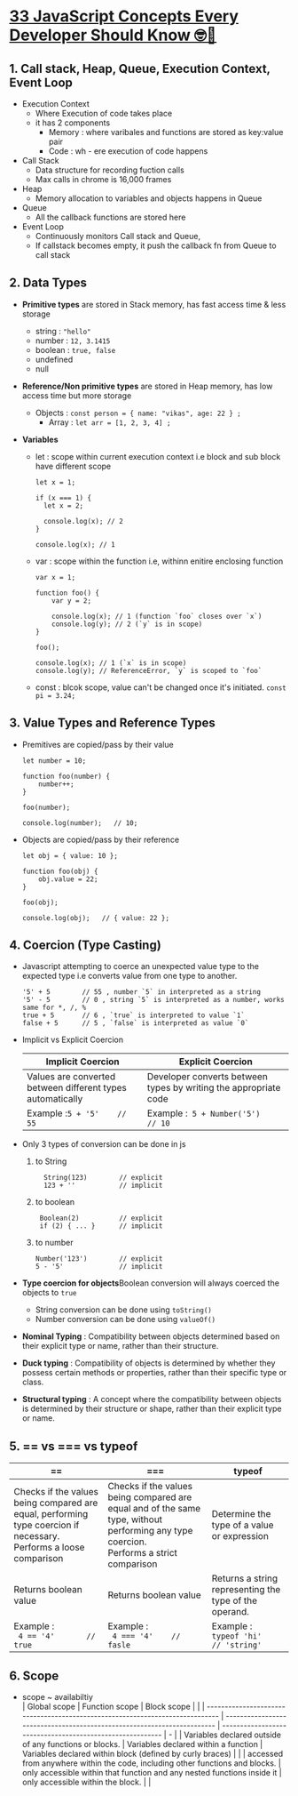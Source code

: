 # [33 JavaScript Concepts Every Developer Should Know 🤓️💯️](https://dev.to/eludadev/33-javascript-concepts-every-beginner-should-know-with-tutorials-4kao#1-call-stack)

## 1. Call stack, Heap, Queue, Execution Context, Event Loop

- Execution Context
  - Where Execution of code takes place
  - it has 2 components
    - Memory : where varibales and functions are stored as key:value pair
    - Code : wh - ere execution of code happens
- Call Stack
  - Data structure for recording fuction calls
  - Max calls in chrome is 16,000 frames
- Heap
  - Memory allocation to variables and objects happens in Queue
- Queue
  - All the callback functions are stored here
- Event Loop
  - Continuously monitors Call stack and Queue,
  - If callstack becomes empty, it push the callback fn from Queue to call stack

## 2. Data Types

- **Primitive types** are stored in Stack memory, has fast access time & less storage

  - string : `"hello"`
  - number : `12, 3.1415`
  - boolean : `true, false`
  - undefined
  - null

- **Reference/Non primitive types** are stored in Heap memory, has low access time but more storage

  - Objects : `const person = { name: "vikas", age: 22 } ;`
    - Array : `let arr = [1, 2, 3, 4] ;`

- **Variables**

  - let : scope within current execution context i.e block and sub block have different scope

    ```
    let x = 1;

    if (x === 1) {
      let x = 2;

      console.log(x); // 2
    }

    console.log(x); // 1
    ```

  - var : scope within the function i.e, withinn enitire enclosing function

    ```
    var x = 1;

    function foo() {
        var y = 2;

        console.log(x); // 1 (function `foo` closes over `x`)
        console.log(y); // 2 (`y` is in scope)
    }

    foo();

    console.log(x); // 1 (`x` is in scope)
    console.log(y); // ReferenceError, `y` is scoped to `foo`
    ```

  - const : blcok scope, value can't be changed once it's initiated.
    `const pi = 3.24;`

## 3. Value Types and Reference Types

- Premitives are copied/pass by their value

  ```
  let number = 10;

  function foo(number) {
      number++;
  }

  foo(number);

  console.log(number);   // 10;
  ```

- Objects are copied/pass by their reference

  ```
  let obj = { value: 10 };

  function foo(obj) {
      obj.value = 22;
  }

  foo(obj);

  console.log(obj);   // { value: 22 };
  ```

## 4. Coercion (Type Casting)

- Javascript attempting to coerce an unexpected value type to the expected type i.e converts value from one type to another.

  ```
  '5' + 5        // 55 , number `5` in interpreted as a string
  '5' - 5        // 0 , string `5` is interpreted as a number, works same for *, /, %
  true + 5       // 6 , `true` is interpreted to value `1`
  false + 5      // 5 , `false` is interpreted as value `0`
  ```

- Implicit vs Explicit Coercion

  | Implicit Coercion                                          | Explicit Coercion                                                |
  | ---------------------------------------------------------- | ---------------------------------------------------------------- |
  | Values are converted between different types automatically | Developer converts between types by writing the appropriate code |
  | Example :`5 + '5'    // 55`                                | Example :` 5 + Number('5')    // 10`                             |

- Only 3 types of conversion can be done in js

  1. to String
     ```
       String(123)        // explicit
       123 + ''           // implicit
     ```
  2. to boolean
     ```
      Boolean(2)          // explicit
      if (2) { ... }      // implicit
     ```
  3. to number
     ```
     Number('123')        // explicit
     5 - '5'              // implicit
     ```

- **Type coercion for objects**Boolean conversion will always coerced the objects to `true`

  - String conversion can be done using `toString()`
  - Number conversion can be done using `valueOf()`

- **Nominal Typing** : Compatibility between objects determined based on their explicit type or name, rather than their structure.
- **Duck typing** : Compatibility of objects is determined by whether they possess certain methods or properties, rather than their specific type or class.
- **Structural typing** : A concept where the compatibility between objects is determined by their structure or shape, rather than their explicit type or name.

## 5. == vs === vs typeof

| ==                                                                                                                     | ===                                                                                                                                         | typeof                                                 |
| ---------------------------------------------------------------------------------------------------------------------- | ------------------------------------------------------------------------------------------------------------------------------------------- | ------------------------------------------------------ |
| Checks if the values being compared are equal, performing type coercion if necessary.<br />Performs a loose comparison | Checks if the values being compared are equal and of the same type, without performing any type coercion.<br />Performs a strict comparison | Determine the type of a value or expression            |
| Returns boolean value                                                                                                  | Returns boolean value                                                                                                                       | Returns a string representing the type of the operand. |
| Example :<br />` 4 == '4'       // true`                                                                               | Example :<br />` 4 === '4'    // fasle`                                                                                                     | Example :<br />`typeof 'hi'    // 'string' `           |

## 6. Scope

- scope ~ availabiltiy  
  | Global scope | Function scope | Block scope | |
  | ----------------------------------------------------------------------------- | ----------------------------------------------------------------------- | --------------------------------------------------------- | - |
  | Variables declared outside of any functions or blocks. | Variables declared within a function | Variables declared within block (defined by curly braces) | |
  | accessed from anywhere within the code, including other functions and blocks. | only accessible within that function and any nested functions inside it | only accessible within the block. | |
